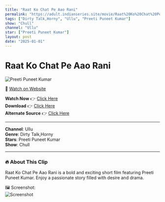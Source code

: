 ```yaml
---
title: "Raat Ko Chat Pe Aao Rani"
permalink: "https://adult.indianseries.site/movie/Raat%20Ko%20Chat%20Pe%20Aao%20Rani"
tags: ["Dirty Talk,Horny", "Ullu", "Preeti Puneet Kumar"]
show: "Chull"
channel: "Ullu"
star: ["Preeti Puneet Kumar"]
layout: post
date: "2025-01-01"
---
```


# Raat Ko Chat Pe Aao Rani

![Preeti Puneet Kumar](https://shorts.desisins.com/wp-content/uploads/2024/06/Raat-Ko-Chat-Pe-Chull-Preeti-DesiSins.com_.jpg)

🔗 [Watch on Website](https://adult.indianseries.site/movie/Raat%20Ko%20Chat%20Pe%20Aao%20Rani)

**Watch Now** 👉 [Click Here](https://adult.indianseries.site/movie/Raat%20Ko%20Chat%20Pe%20Aao%20Rani)  
**Download** 👉 [Click Here](https://adult.indianseries.site/movie/Raat%20Ko%20Chat%20Pe%20Aao%20Rani)  
**Alternate Source** 👉 [Click Here](https://adult.indianseries.site/movie/Raat%20Ko%20Chat%20Pe%20Aao%20Rani)

---

**Channel**: Ullu  
**Genre**: Dirty Talk,Horny  
**Stars**: Preeti Puneet Kumar  
**Show**: Chull

---

### 🔥 About This Clip

Raat Ko Chat Pe Aao Rani is a bold and exciting short film featuring Preeti Puneet Kumar. Enjoy a passionate story filled with desire and drama.
 
🖼️ Screenshot:  
![Screenshot](https://shorts.desisins.com/wp-content/uploads/2024/06/Raat-Ko-Chat-Pe-Chull-Preeti-DesiSins.com_.jpg)
